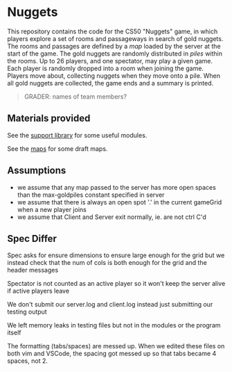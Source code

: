 # Nuggets

This repository contains the code for the CS50 "Nuggets" game, in which players explore a set of rooms and passageways in search of gold nuggets.
The rooms and passages are defined by a *map* loaded by the server at the start of the game.
The gold nuggets are randomly distributed in *piles* within the rooms.
Up to 26 players, and one spectator, may play a given game.
Each player is randomly dropped into a room when joining the game.
Players move about, collecting nuggets when they move onto a pile.
When all gold nuggets are collected, the game ends and a summary is printed.

> GRADER: names of team members?

## Materials provided

See the [support library](support/README.md) for some useful modules.

See the [maps](maps/README.md) for some draft maps.

## Assumptions
- we assume that any map passed to the server has more open spaces than the max-goldpiles constant specified in server
- we assume that there is always an open spot '.' in the current gameGrid when a new player joins
- we assume that Client and Server exit normally, ie. are not ctrl C'd

## Spec Differ

Spec asks for ensure dimensions to ensure large enough for the grid but we instead check that the num of cols is both enough
for the grid and the header messages

Spectator is not counted as an active player so it won't keep the server alive if active players leave

We don't submit our server.log and client.log instead just submitting our testing output

We left memory leaks in testing files but not in the modules or the program itself

The formatting (tabs/spaces) are messed up. When we edited these files on both vim and VSCode, the spacing
got messed up so that tabs became 4 spaces, not 2.